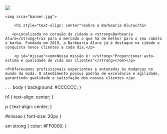 <!DOCTYPE html>
<html lang="pt-br">
      <head>
     <meta charset="UTF-8">
     <title>Barbearia Alura</title>
     <LINK REL="stylesheet" href="style.css">
 </head>

</body>
     <img id="banner" src="banner.jpg">

    <img srca="banner.jpg">
          
        <h1 style="text-align: center">Sobre a Barbearia Alura</h1>

       <p>Localizada no coração da cidade a <strong>Barbearia Alura</strong>traz para o mercado o que há de melhor para o seu cabelo e barba. Fundada em 2019, a Barbearia Alura já é destaque na cidade e conquista novos clientes a cada dia.</p>

        <p id="missao"><em>Nossa missão é: </strong>"Proporcionar auto-estima e qualidade de vida aos clientes"</strong></em></p>

    <P>Oferecemos profissionais experientes e antenados às mudanças no mundo da moda. O atendimento possui padrão de excelência e agilidade, garantindo qualidade e satisfação dos nossos clientes.</p>
  </html>
  .
  .
  .
  body {
	background: #CCCCCC;
}

h1 {
  text-align: center;
}

p {
	text-align: center;
}

#missao {
	font-size: 20px
}

em strong {
	color: #FF0000;
}
